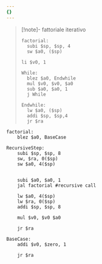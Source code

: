 ```yaml
---
{}
---
```


> [!note]- fattoriale iterativo
> ```
> factorial:
> 	subi $sp, $sp, 4
> 	sw $a0, ($sp)
> 
> li $v0, 1
> 
> While:
> 	blez $a0, Endwhile
> 	mul $v0, $v0, $a0
> 	sub $a0, $a0, 1
> 	j While
> 
> Endwhile:
> 	lw $a0, ($sp)
> 	addi $sp, $sp,4 
> 	jr $ra
> ```

```
factorial:
	blez $a0, BaseCase

RecursiveStep:
	subi $sp, $sp, 8
	sw, $ra, 0($sp)
	sw $a0, 4($sp)


	subi $a0, $a0, 1
	jal factorial #recursive call

	lw $a0, 4($sp)
	lw $ra, 0($sp)
	addi $sp, $sp, 8

	mul $v0, $v0 $a0
	
	jr $ra
	
BaseCase:
	addi $v0, $zero, 1
	
	jr $ra
```